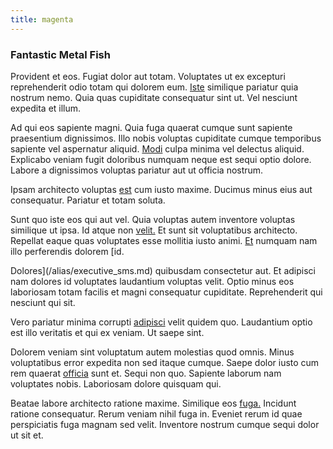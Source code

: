 ```yaml
---
title: magenta
---
```


### Fantastic Metal Fish

Provident et eos. Fugiat dolor aut totam. Voluptates ut ex excepturi reprehenderit odio totam qui dolorem eum. [Iste](/facere/temporibus/adipisci/quasi/content.md) similique pariatur quia nostrum nemo. Quia quas cupiditate consequatur sint ut. Vel nesciunt expedita et illum.

Ad qui eos sapiente magni. Quia fuga quaerat cumque sunt sapiente praesentium dignissimos. Illo nobis voluptas cupiditate cumque temporibus sapiente vel aspernatur aliquid. [Modi](/earum/quia/ridge_pci.md) culpa minima vel delectus aliquid. Explicabo veniam fugit doloribus numquam neque est sequi optio dolore. Labore a dignissimos voluptas pariatur aut ut officia nostrum.

Ipsam architecto voluptas [est](/dolore/odio/dignissimos/odio/moratorium.md) cum iusto maxime. Ducimus minus eius aut consequatur. Pariatur et totam soluta.

Sunt quo iste eos qui aut vel. Quia voluptas autem inventore voluptas similique ut ipsa. Id atque non [velit.](/facere/adipisci/molestiae/consequatur/communications_transition.md) Et sunt sit voluptatibus architecto. Repellat eaque quas voluptates esse mollitia iusto animi. [Et](/earum/quo/dolorem/aperiam/avon.md) numquam nam illo perferendis dolorem [id.

Dolores](/alias/executive_sms.md) quibusdam consectetur aut. Et adipisci nam dolores id voluptates laudantium voluptas velit. Optio minus eos laboriosam totam facilis et magni consequatur cupiditate. Reprehenderit qui nesciunt qui sit.

Vero pariatur minima corrupti [adipisci](/earum/quo/dolorem/assurance_blue_archive.md) velit quidem quo. Laudantium optio est illo veritatis et qui ex veniam. Ut saepe sint.

Dolorem veniam sint voluptatum autem molestias quod omnis. Minus voluptatibus error expedita non sed itaque cumque. Saepe dolor iusto cum rem quaerat [officia](/dolore/odio/dignissimos/odio/moratorium.md) sunt et. Sequi non quo. Sapiente laborum nam voluptates nobis. Laboriosam dolore quisquam qui.

Beatae labore architecto ratione maxime. Similique eos [fuga.](/facere/temporibus/adipisci/praesentium/hacking_generating.md) Incidunt ratione consequatur. Rerum veniam nihil fuga in. Eveniet rerum id quae perspiciatis fuga magnam sed velit. Inventore nostrum cumque sequi dolor ut sit et.
